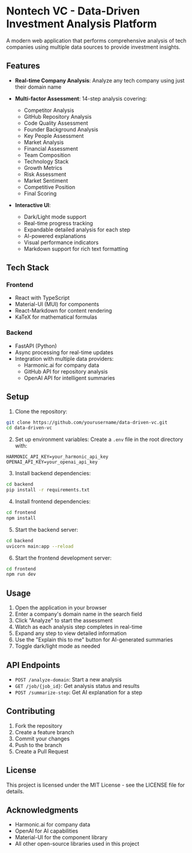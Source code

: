 # Nontech VC - Data-Driven Investment Analysis Platform

A modern web application that performs comprehensive analysis of tech companies using multiple data sources to provide investment insights.

## Features

- **Real-time Company Analysis**: Analyze any tech company using just their domain name
- **Multi-factor Assessment**: 14-step analysis covering:
  - Competitor Analysis
  - GitHub Repository Analysis
  - Code Quality Assessment
  - Founder Background Analysis
  - Key People Assessment
  - Market Analysis
  - Financial Assessment
  - Team Composition
  - Technology Stack
  - Growth Metrics
  - Risk Assessment
  - Market Sentiment
  - Competitive Position
  - Final Scoring

- **Interactive UI**:
  - Dark/Light mode support
  - Real-time progress tracking
  - Expandable detailed analysis for each step
  - AI-powered explanations
  - Visual performance indicators
  - Markdown support for rich text formatting

## Tech Stack

### Frontend
- React with TypeScript
- Material-UI (MUI) for components
- React-Markdown for content rendering
- KaTeX for mathematical formulas

### Backend
- FastAPI (Python)
- Async processing for real-time updates
- Integration with multiple data providers:
  - Harmonic.ai for company data
  - GitHub API for repository analysis
  - OpenAI API for intelligent summaries

## Setup

1. Clone the repository:
```bash
git clone https://github.com/yourusername/data-driven-vc.git
cd data-driven-vc
```

2. Set up environment variables:
Create a `.env` file in the root directory with:
```env
HARMONIC_API_KEY=your_harmonic_api_key
OPENAI_API_KEY=your_openai_api_key
```

3. Install backend dependencies:
```bash
cd backend
pip install -r requirements.txt
```

4. Install frontend dependencies:
```bash
cd frontend
npm install
```

5. Start the backend server:
```bash
cd backend
uvicorn main:app --reload
```

6. Start the frontend development server:
```bash
cd frontend
npm run dev
```

## Usage

1. Open the application in your browser
2. Enter a company's domain name in the search field
3. Click "Analyze" to start the assessment
4. Watch as each analysis step completes in real-time
5. Expand any step to view detailed information
6. Use the "Explain this to me" button for AI-generated summaries
7. Toggle dark/light mode as needed

## API Endpoints

- `POST /analyze-domain`: Start a new analysis
- `GET /job/{job_id}`: Get analysis status and results
- `POST /summarize-step`: Get AI explanation for a step

## Contributing

1. Fork the repository
2. Create a feature branch
3. Commit your changes
4. Push to the branch
5. Create a Pull Request

## License

This project is licensed under the MIT License - see the LICENSE file for details.

## Acknowledgments

- Harmonic.ai for company data
- OpenAI for AI capabilities
- Material-UI for the component library
- All other open-source libraries used in this project
